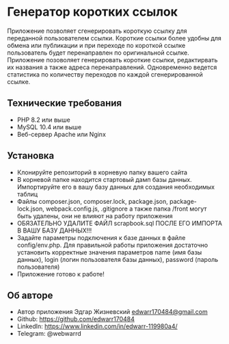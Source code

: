 # Генератор коротких ссылок
Приложение позволяет сгенерировать короткую ссылку для переданной пользователем ссылки. Короткие ссылки более удобны для обмена или публикации и при переходе по короткой ссылке пользователь будет перенаправлен по оригинальной ссылке. Приложение позоволяет генерировать короткие ссылки, редактирвать их названия а также адреса перенаправлений. Одновременно ведется статистика по количеству переходов по каждой сгенерированной ссылке.

## Технические требования

- PHP 8.2 или выше
- MySQL 10.4 или выше
- Веб-сервер Apache или Nginx

## Установка

- Клонируйте репозиторий в корневую папку вашего сайта
- В корневой папке находится стартовый дамп базы данных. Импортируйте его в вашу базу данных для создания необходимых таблиц
- Файлы composer.json, composer.lock, package.json, package-lock.json, webpack.config.js, .gitignore а также папка /front могут быть удалены, они не влияют на работу приложения
- ОБЯЗАТЕЛЬНО УДАЛИТЕ ФАЙЛ scrapbook.sql ПОСЛЕ ЕГО ИМПОРТА В ВАШУ БАЗУ ДАННЫХ!!!
- Задайте параметры подключения к базе данных в файле config/env.php. Для правильной работы приложения достаточно установить корректные значения параметров name (имя базы данных), login (логин пользователя базы данных), password (пароль пользователя)
- Приложение готово к работе!

## Об авторе

- Автор приложения Эдгар Жизневский <edwarr170484@gmail.com>
- Github: https://github.com/edwarr170484
- LinkedIn: https://www.linkedin.com/in/edwarr-119980a4/
- Telegram: @webwarrd
